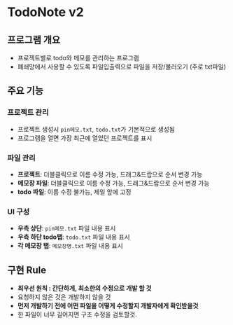 # TodoNote v2

## 프로그램 개요
- 프로젝트별로 todo와 메모를 관리하는 프로그램
- 폐쇄망에서 사용할 수 있도록 파일입출력으로 파일을 저장/불러오기 (주로 txt파일)

## 주요 기능

### 프로젝트 관리
- 프로젝트 생성시 `pin메모.txt`, `todo.txt`가 기본적으로 생성됨
- 프로그램을 열면 가장 최근에 열었던 프로젝트를 표시

### 파일 관리
- **프로젝트**: 더블클릭으로 이름 수정 가능, 드래그&드랍으로 순서 변경 가능
- **메모장 파일**: 더블클릭으로 이름 수정 가능, 드래그&드랍으로 순서 변경 가능
- **todo 파일**: 이름 수정 불가능, 제일 앞에 고정

### UI 구성
- **우측 상단**: `pin메모.txt` 파일 내용 표시
- **우측 하단 todo탭**: `todo.txt` 파일 내용 표시
- **각 메모장 탭**: `메모장명.txt` 파일 내용 표시

## 구현 Rule
- **최우선 원칙 : 간단하게, 최소한의 수정으로 개발 할 것**
- 요청하지 않은 것은 개발하지 않을 것
- **먼저 개발하기 전에 어떤 파일을 어떻게 수정할지 개발자에게 확인받을것**
- 한 파일이 너무 길어지면 구조 수정을 검토할것.
